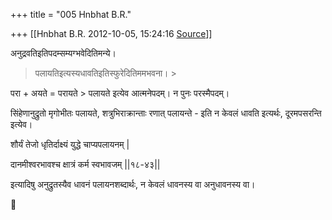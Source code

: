 +++
title = "005 Hnbhat B.R."

+++
[[Hnbhat B.R.	2012-10-05, 15:24:16 [Source](https://groups.google.com/g/samskrita/c/pNCwgmi2Plg)]]



अनुद्रवतिइतिपदम्सम्यग्भवेदितिमन्ये।  

> पलायतिइत्यस्यधावतिइतिस्फुरेदितिममभवना। >
>   

परा + अयते = परायते \> पलायते इत्येव आत्मनेपदम्। न पुनः परस्मैपदम्।

सिंहेणानुद्रुतो मृगोभीतः पलायते, शत्रुभिराक्रान्ताः रणात् पलायन्ते - इति न केवलं धावति इत्यर्थः, दूरमपसरन्ति इत्येव।

  

शौर्यं तेजो धृतिर्दाक्ष्यं युद्धे चाप्यपलायनम् \|

दानमीश्वरभावश्च क्षात्रं कर्म स्वभावजम् \|\|१८-४३\|\|

  

इत्यादिषु अनुद्रुतस्यैव धावनं पलायनशब्दार्थः, न केवलं धावनस्य वा अनुधावनस्य वा।

  

  

  

  

  

  





